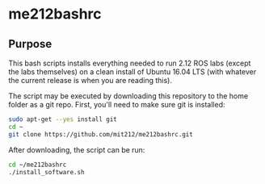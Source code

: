 # me212bashrc
## Purpose
This bash scripts installs everything needed to run 2.12 ROS labs (except the labs themselves) on a clean install of Ubuntu 16.04 LTS (with whatever the current release is when you are reading this).

The script may be executed by downloading this repository to the home folder as a git repo.  First, you'll need to make sure git is installed:
```bash
sudo apt-get --yes install git
cd ~
git clone https://github.com/mit212/me212bashrc.git
```

After downloading, the script can be run:
```bash
cd ~/me212bashrc
./install_software.sh
```
